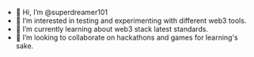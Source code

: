 - 👋 Hi, I’m @superdreamer101
- 👀 I’m interested in testing and experimenting with different web3 tools. 
- 🌱 I’m currently learning about web3 stack latest standards.
- 💞️ I’m looking to collaborate on hackathons and games for learning's sake.

<!---
superdreamer101/superdreamer101 is a ✨ special ✨ repository because its `README.md` (this file) appears on your GitHub profile.
You can click the Preview link to take a look at your changes.
--->
